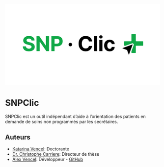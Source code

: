 ![OG image](/public/og.png)

# SNPClic

SNPClic est un outil indépendant d’aide à l’orientation des patients en demande de soins non programmés par les secrétaires.


## Auteurs

- <u>Katarina Vencel</u>: Doctorante
- <u>Dr. Christophe Carriere</u>: Directeur de thèse
- <u>Alex Vencel</u>: Développeur - [GitHub](https://www.github.com/diiiazote)
